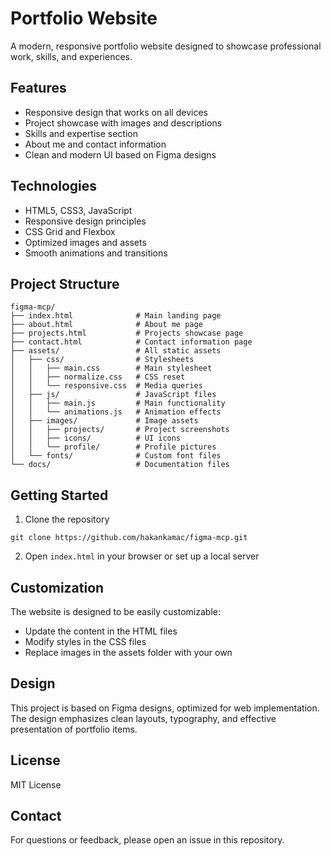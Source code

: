 # Portfolio Website

A modern, responsive portfolio website designed to showcase professional work, skills, and experiences.

## Features

- Responsive design that works on all devices
- Project showcase with images and descriptions
- Skills and expertise section
- About me and contact information
- Clean and modern UI based on Figma designs

## Technologies

- HTML5, CSS3, JavaScript
- Responsive design principles
- CSS Grid and Flexbox
- Optimized images and assets
- Smooth animations and transitions

## Project Structure

```
figma-mcp/
├── index.html              # Main landing page
├── about.html              # About me page
├── projects.html           # Projects showcase page
├── contact.html            # Contact information page
├── assets/                 # All static assets
│   ├── css/                # Stylesheets
│   │   ├── main.css        # Main stylesheet
│   │   ├── normalize.css   # CSS reset
│   │   └── responsive.css  # Media queries
│   ├── js/                 # JavaScript files
│   │   ├── main.js         # Main functionality
│   │   └── animations.js   # Animation effects
│   ├── images/             # Image assets
│   │   ├── projects/       # Project screenshots
│   │   ├── icons/          # UI icons
│   │   └── profile/        # Profile pictures
│   └── fonts/              # Custom font files
└── docs/                   # Documentation files
```

## Getting Started

1. Clone the repository
```
git clone https://github.com/hakankamac/figma-mcp.git
```

2. Open `index.html` in your browser or set up a local server

## Customization

The website is designed to be easily customizable:

- Update the content in the HTML files
- Modify styles in the CSS files
- Replace images in the assets folder with your own

## Design

This project is based on Figma designs, optimized for web implementation. The design emphasizes clean layouts, typography, and effective presentation of portfolio items.

## License

MIT License

## Contact

For questions or feedback, please open an issue in this repository.